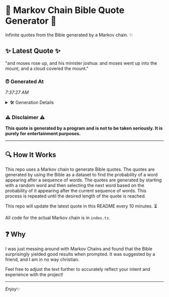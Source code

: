 # 📖 Markov Chain Bible Quote Generator 📖

Infinite quotes from the Bible generated by a Markov chain. ✨

## ✨ Latest Quote ✨
"and moses rose up, and his minister joshua: and moses went up into the mount, and a cloud covered the mount."

### ⏰ Generated At
*7:37:27 AM*

<details>
    <summary>🛠️ Generation Details</summary>
    <p>
        <strong>🌱 Seed:</strong> and<br>
        <strong>🔄 Iterations:</strong> 20<br>
        <strong>📜 Context History:</strong><br>[ and ]: moses<br>[ and, moses ]: rose<br>[ and, moses, rose ]: up,<br>[ and, moses, rose, up, ]: and<br>[ and, moses, rose, up,, and ]: his<br>[ and, moses, rose, up,, and, his ]: minister<br>[ moses, rose, up,, and, his, minister ]: joshua:<br>[ rose, up,, and, his, minister, joshua: ]: and<br>[ up,, and, his, minister, joshua:, and ]: moses<br>[ and, his, minister, joshua:, and, moses ]: went<br>[ his, minister, joshua:, and, moses, went ]: up<br>[ minister, joshua:, and, moses, went, up ]: into<br>[ joshua:, and, moses, went, up, into ]: the<br>[ and, moses, went, up, into, the ]: mount,<br>[ moses, went, up, into, the, mount, ]: and<br>[ went, up, into, the, mount,, and ]: a<br>[ up, into, the, mount,, and, a ]: cloud<br>[ into, the, mount,, and, a, cloud ]: covered<br>[ the, mount,, and, a, cloud, covered ]: the<br>[ mount,, and, a, cloud, covered, the ]: mount.<br>
    </p>
</details>

### ⚠️ Disclaimer ⚠️
**This quote is generated by a program and is not to be taken seriously. It is purely for entertainment purposes.**

---

## 🔍 How It Works

This repo uses a Markov chain to generate Bible quotes. The quotes are generated by using the Bible as a dataset to find the probability of a word appearing after a sequence of words. The quotes are generated by starting with a random word and then selecting the next word based on the probability of it appearing after the current sequence of words. This process is repeated until the desired length of the quote is reached.

This repo will update the latest quote in this README every 10 minutes. ⏳

All code for the actual Markov chain is in `index.ts`.

## ❓ Why

I was just messing around with Markov Chains and found that the Bible surprisingly yielded good results when prompted. 
It was suggested by a friend, and I am in no way christian.

Feel free to adjust the text further to accurately reflect your intent and experience with the project!

---

*Enjoy*✨
